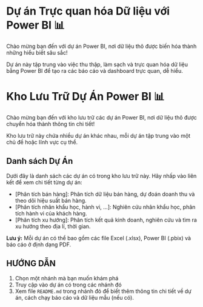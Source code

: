 # Dự án Trực quan hóa Dữ liệu với Power BI 📊

Chào mừng bạn đến với dự án Power BI, nơi dữ liệu thô được biến hóa thành những hiểu biết sâu sắc! 

Dự án này tập trung vào việc thu thập, làm sạch và trực quan hóa dữ liệu bằng Power BI để tạo ra các báo cáo và dashboard trực quan, dễ hiểu.
# Kho Lưu Trữ Dự Án Power BI 📊

Chào mừng bạn đến với kho lưu trữ các dự án Power BI, nơi dữ liệu thô được chuyển hóa thành thông tin chi tiết!

Kho lưu trữ này chứa nhiều dự án khác nhau, mỗi dự án tập trung vào một chủ đề hoặc lĩnh vực cụ thể. 

## Danh sách Dự Án

Dưới đây là danh sách các dự án có trong kho lưu trữ này. Hãy nhấp vào liên kết để xem chi tiết từng dự án:

* [Phân tích bán hàng]: Phân tích dữ liệu bán hàng, dự đoán doanh thu và theo dõi hiệu suất bán hàng.
* [Phân tích nhân khẩu học, hành vi, ...]: Nghiên cứu nhân khẩu học, phân tích hành vi của khách hàng.
* [Phân tích xu hướng]: Phân tích kết quả kinh doanh, nghiên cứu và tìm ra xu hướng theo địa lí, thời gian.

**Lưu ý:** Mỗi dự án có thể bao gồm các file Excel (.xlsx), Power BI (.pbix) và báo cáo ở định dạng PDF.

## HƯỚNG DẪN

1. Chọn một nhánh mà bạn muốn khám phá
2. Truy cập vào dự án có trong các nhánh đó
3. Xem file `README.md` trong nhánh đó để biết thêm thông tin chi tiết về dự án, cách chạy báo cáo và dữ liệu mẫu (nếu có).
